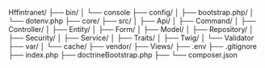Hffintranet/
├── bin/
│   └── console
├── config/
│   ├── bootstrap.php/
│   └── dotenv.php
├── core/
├── src/
│   ├── Api/
│   ├── Command/
│   ├── Controller/
│   ├── Entity/
│   ├── Form/
│   ├── Model/
│   ├── Repository/
│   ├── Security/
│   ├── Service/
│   ├── Traits/
│   ├── Twig/
│   └── Validator
├── var/
│   └── cache/
├── vendor/
├── Views/
├── .env
├── .gitignore
├── index.php
├── doctrineBootstrap.php
├── 
└── composer.json
